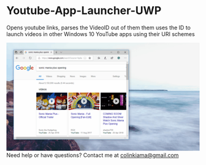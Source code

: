 # Youtube-App-Launcher-UWP
Opens youtube links, parses the VideoID out of them them uses the ID to launch videos in other Windows 10 YouTube apps using their URI schemes

![Video Demo](img/YoutubeAppLauncherDemo.gif)
Need help or have questions? Contact me at colinkiama@gmail.com
